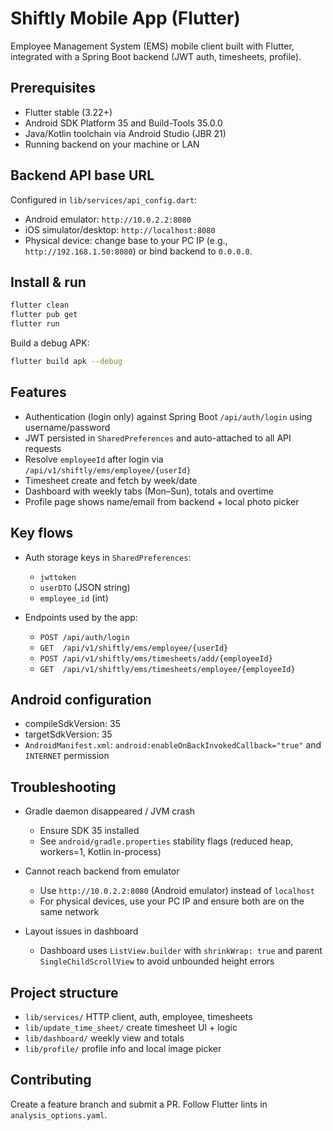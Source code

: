 # Shiftly Mobile App (Flutter)

Employee Management System (EMS) mobile client built with Flutter, integrated with a Spring Boot backend (JWT auth, timesheets, profile).

## Prerequisites

- Flutter stable (3.22+)
- Android SDK Platform 35 and Build-Tools 35.0.0
- Java/Kotlin toolchain via Android Studio (JBR 21)
- Running backend on your machine or LAN

## Backend API base URL

Configured in `lib/services/api_config.dart`:

- Android emulator: `http://10.0.2.2:8080`
- iOS simulator/desktop: `http://localhost:8080`
- Physical device: change base to your PC IP (e.g., `http://192.168.1.50:8080`) or bind backend to `0.0.0.0`.

## Install & run

```bash
flutter clean
flutter pub get
flutter run
```

Build a debug APK:

```bash
flutter build apk --debug
```

## Features

- Authentication (login only) against Spring Boot `/api/auth/login` using username/password
- JWT persisted in `SharedPreferences` and auto-attached to all API requests
- Resolve `employeeId` after login via `/api/v1/shiftly/ems/employee/{userId}`
- Timesheet create and fetch by week/date
- Dashboard with weekly tabs (Mon–Sun), totals and overtime
- Profile page shows name/email from backend + local photo picker

## Key flows

- Auth storage keys in `SharedPreferences`:
  - `jwttoken`
  - `userDTO` (JSON string)
  - `employee_id` (int)

- Endpoints used by the app:
  - `POST /api/auth/login`
  - `GET  /api/v1/shiftly/ems/employee/{userId}`
  - `POST /api/v1/shiftly/ems/timesheets/add/{employeeId}`
  - `GET  /api/v1/shiftly/ems/timesheets/employee/{employeeId}`

## Android configuration

- compileSdkVersion: 35
- targetSdkVersion: 35
- `AndroidManifest.xml`: `android:enableOnBackInvokedCallback="true"` and `INTERNET` permission

## Troubleshooting

- Gradle daemon disappeared / JVM crash
  - Ensure SDK 35 installed
  - See `android/gradle.properties` stability flags (reduced heap, workers=1, Kotlin in-process)

- Cannot reach backend from emulator
  - Use `http://10.0.2.2:8080` (Android emulator) instead of `localhost`
  - For physical devices, use your PC IP and ensure both are on the same network

- Layout issues in dashboard
  - Dashboard uses `ListView.builder` with `shrinkWrap: true` and parent `SingleChildScrollView` to avoid unbounded height errors

## Project structure

- `lib/services/` HTTP client, auth, employee, timesheets
- `lib/update_time_sheet/` create timesheet UI + logic
- `lib/dashboard/` weekly view and totals
- `lib/profile/` profile info and local image picker

## Contributing

Create a feature branch and submit a PR. Follow Flutter lints in `analysis_options.yaml`.

